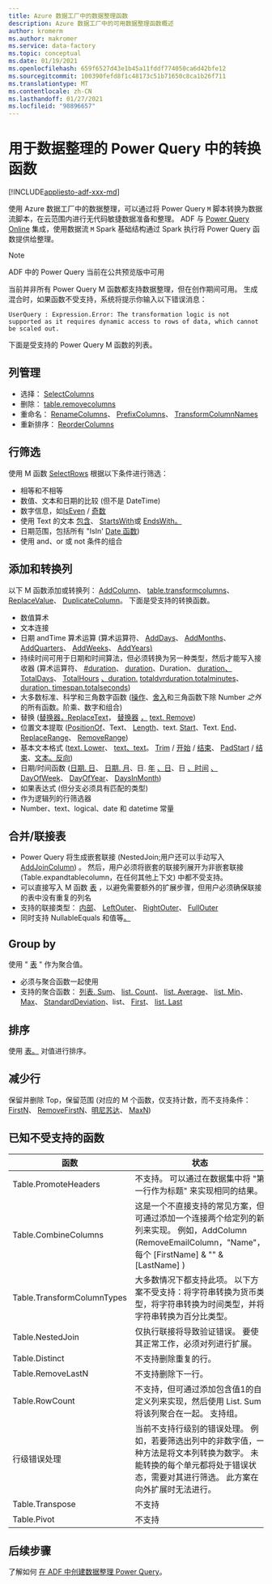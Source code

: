 ```yaml
---
title: Azure 数据工厂中的数据整理函数
description: Azure 数据工厂中的可用数据整理函数概述
author: kromerm
ms.author: makromer
ms.service: data-factory
ms.topic: conceptual
ms.date: 01/19/2021
ms.openlocfilehash: 659f6527d43e1b45a11fddf774050ca6d42bfe12
ms.sourcegitcommit: 100390fefd8f1c48173c51b71650c8ca1b26f711
ms.translationtype: MT
ms.contentlocale: zh-CN
ms.lasthandoff: 01/27/2021
ms.locfileid: "98896657"
---
```

# <a name="transformation-functions-in-power-query-for-data-wrangling"></a>用于数据整理的 Power Query 中的转换函数

[!INCLUDE[appliesto-adf-xxx-md](includes/appliesto-adf-xxx-md.md)]

使用 Azure 数据工厂中的数据整理，可以通过将 Power Query ```M``` 脚本转换为数据流脚本，在云范围内进行无代码敏捷数据准备和整理。 ADF 与 [Power Query Online](/powerquery-m/power-query-m-reference) 集成，使用数据流 ```M``` Spark 基础结构通过 Spark 执行将 Power Query 函数提供给整理。 

> [!NOTE]
> ADF 中的 Power Query 当前在公共预览版中可用

当前并非所有 Power Query M 函数都支持数据整理，但在创作期间可用。 生成混合时，如果函数不受支持，系统将提示你输入以下错误消息：

`UserQuery : Expression.Error: The transformation logic is not supported as it requires dynamic access to rows of data, which cannot be scaled out.`

下面是受支持的 Power Query M 函数的列表。

## <a name="column-management"></a>列管理

* 选择： [SelectColumns](/powerquery-m/table-selectcolumns)
* 删除： [table.removecolumns](/powerquery-m/table-removecolumns)
* 重命名： [RenameColumns](/powerquery-m/table-renamecolumns)、 [PrefixColumns](/powerquery-m/table-prefixcolumns)、 [TransformColumnNames](/powerquery-m/table-transformcolumnnames)
* 重新排序： [ReorderColumns](/powerquery-m/table-reordercolumns)

## <a name="row-filtering"></a>行筛选

使用 M 函数 [SelectRows](/powerquery-m/table-selectrows) 根据以下条件进行筛选：

* 相等和不相等
* 数值、文本和日期的比较 (但不是 DateTime) 
* 数字信息，如[IsEven](/powerquery-m/number-iseven) / [奇数](/powerquery-m/number-iseven)
* 使用 Text 的文本 [包含](/powerquery-m/text-contains)、 [StartsWith](/powerquery-m/text-startswith)或 [EndsWith。](/powerquery-m/text-endswith)
* 日期范围，包括所有 "IsIn' [Date 函数](/powerquery-m/date-functions))  
* 使用 and、or 或 not 条件的组合

## <a name="adding-and-transforming-columns"></a>添加和转换列

以下 M 函数添加或转换列： [AddColumn](/powerquery-m/table-addcolumn)、 [table.transformcolumns](/powerquery-m/table-transformcolumns)、 [ReplaceValue](/powerquery-m/table-replacevalue)、 [DuplicateColumn](/powerquery-m/table-duplicatecolumn)。 下面是受支持的转换函数。

* 数值算术
* 文本连接
* 日期 andTime 算术运算 (算术运算符、 [AddDays](/powerquery-m/date-adddays)、 [AddMonths](/powerquery-m/date-addmonths)、 [AddQuarters](/powerquery-m/date-addquarters)、 [AddWeeks](/powerquery-m/date-addweeks)、 [AddYears) ](/powerquery-m/date-addyears)
* 持续时间可用于日期和时间算法，但必须转换为另一种类型，然后才能写入接收器 (算术运算符、 [#duration](/powerquery-m/sharpduration)、 [duration](/powerquery-m/duration-days)、Duration、 [duration、](/powerquery-m/duration-hours) [TotalDays](/powerquery-m/duration-totaldays)、 [](/powerquery-m/duration-minutes) [TotalHours](/powerquery-m/duration-totalhours) [、duration.](/powerquery-m/duration-seconds) [totaldvrduration.totalminutes](/powerquery-m/duration-totalminutes)、 [duration. timespan.totalseconds](/powerquery-m/duration-totalseconds))     
* 大多数标准、科学和三角数字函数 ([操作](/powerquery-m/number-functions#operations)、[舍入](/powerquery-m/number-functions#rounding)和三角函数下除 Number [](/powerquery-m/number-functions#trigonometry) *之外* 的所有函数。阶乘、数字和组合) 
* 替换 ([替换器，ReplaceText](/powerquery-m/replacer-replacetext)， [替换器](/powerquery-m/replacer-replacevalue) [，](/powerquery-m/text-replace) [text. Remove](/powerquery-m/text-remove)) 
* 位置文本提取 ([PositionOf](/powerquery-m/text-positionof)、Text、 [Length](/powerquery-m/text-length)、text. [Start](/powerquery-m/text-start)、Text. [End](/powerquery-m/text-end)、 [ReplaceRange](/powerquery-m/text-replacerange)、 [](/powerquery-m/text-middle) [RemoveRange](/powerquery-m/text-removerange)) 
* 基本文本格式 ([text. Lower](/powerquery-m/text-lower)、 [text、text](/powerquery-m/text-upper)。 [Trim](/powerquery-m/text-trim) / [开始](/powerquery-m/text-trimstart) / [结束](/powerquery-m/text-trimend)、 [PadStart](/powerquery-m/text-padstart) / [结束](/powerquery-m/text-padend)、[文本。反向](/powerquery-m/text-reverse)) 
* 日期/时间函数 ([日期. 日](/powerquery-m/date-day)、 [日期. 月](/powerquery-m/date-month)、日. [年](/powerquery-m/date-year) [、日](/powerquery-m/time-hour)、日 [、时间](/powerquery-m/time-minute) [、](/powerquery-m/time-second) [DayOfWeek](/powerquery-m/date-dayofweek)、 [DayOfYear](/powerquery-m/date-dayofyear)、 [DaysInMonth](/powerquery-m/date-daysinmonth)) 
* 如果表达式 (但分支必须具有匹配的类型) 
* 作为逻辑列的行筛选器
* Number、text、logical、date 和 datetime 常量

<a name="mergingjoining-tables"></a>合并/联接表
----------------------
* Power Query 将生成嵌套联接 (NestedJoin;用户还可以手动写入 [AddJoinColumn](/powerquery-m/table-addjoincolumn)) 。
    然后，用户必须将嵌套的联接列展开为非嵌套联接 (Table.expandtablecolumn，在任何其他上下文) 中都不受支持。
* 可以直接写入 M 函数   [表](/powerquery-m/table-join) ，以避免需要额外的扩展步骤，但用户必须确保联接的表中没有重复的列名
* 支持的联接类型：   [内部](/powerquery-m/joinkind-inner)、   [LeftOuter](/powerquery-m/joinkind-leftouter)、   [RightOuter](/powerquery-m/joinkind-rightouter)、   [FullOuter](/powerquery-m/joinkind-fullouter)
* 同时[](/powerquery-m/value-equals)支持 NullableEquals 和值等[。](/powerquery-m/value-nullableequals)

## <a name="group-by"></a>Group by

使用 " [表](/powerquery-m/table-group) " 作为聚合值。
* 必须与聚合函数一起使用
* 支持的聚合函数：   [列表. Sum](/powerquery-m/list-sum)、   [list. Count](/powerquery-m/list-count)、   [list. Average](/powerquery-m/list-average)、   [list. Min](/powerquery-m/list-min)、   [Max](/powerquery-m/list-max)、   [StandardDeviation](/powerquery-m/list-standarddeviation)、list、   [First](/powerquery-m/list-first)、   [list. Last](/powerquery-m/list-last)

## <a name="sorting"></a>排序

使用 [表。](/powerquery-m/table-sort) 对值进行排序。

## <a name="reducing-rows"></a>减少行

保留并删除 Top，保留范围 (对应的 M 个函数，仅支持计数，而不支持条件： [](/powerquery-m/table-skip) [FirstN](/powerquery-m/table-firstn)、 [RemoveFirstN](/powerquery-m/table-removefirstn)、[明尼苏达](/powerquery-m/table-minn)、 [MaxN](/powerquery-m/table-maxn)) [](/powerquery-m/table-range)

## <a name="known-unsupported-functions"></a>已知不受支持的函数

| 函数 | 状态 |
| -- | -- |
| Table.PromoteHeaders | 不支持。 可以通过在数据集中将 "第一行作为标题" 来实现相同的结果。 |
| Table.CombineColumns | 这是一个不直接支持的常见方案，但可通过添加一个连接两个给定列的新列来实现。  例如，AddColumn (RemoveEmailColumn，"Name"，每个 [FirstName] & "" & [LastName] )  |
| Table.TransformColumnTypes | 大多数情况下都支持此项。 以下方案不受支持：将字符串转换为货币类型，将字符串转换为时间类型，并将字符串转换为百分比类型。 |
| Table.NestedJoin | 仅执行联接将导致验证错误。 要使其正常工作，必须对列进行扩展。 |
| Table.Distinct | 不支持删除重复的行。 |
| Table.RemoveLastN | 不支持删除下一行。 |
| Table.RowCount | 不支持，但可通过添加包含值1的自定义列来实现，然后使用 List. Sum 将该列聚合在一起。 支持组。 | 
| 行级错误处理 | 当前不支持行级别的错误处理。 例如，若要筛选出列中的非数字值，一种方法是将文本列转换为数字。 未能转换的每个单元都将处于错误状态，需要对其进行筛选。 此方案在向外扩展时无法进行。 |
| Table.Transpose | 不支持 |
| Table.Pivot | 不支持 |

## <a name="next-steps"></a>后续步骤

了解如何 [在 ADF 中创建数据整理 Power Query](wrangling-tutorial.md)。
